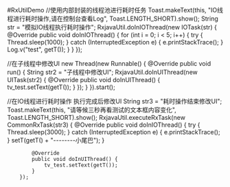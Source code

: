 #RxUtilDemo
 //使用内部封装的线程池进行耗时任务
        Toast.makeText(this, "IO线程进行耗时操作,请在控制台查看Log", Toast.LENGTH_SHORT).show();
        String str = "模拟IO线程执行耗时操作";
        RxjavaUtil.doInIOThread(new IOTask<String>(str) {
            @Override
            public void doInIOThread() {
                for (int i = 0; i < 5; i++) {
                    try {
                        Thread.sleep(1000);
                    } catch (InterruptedException e) {
                        e.printStackTrace();
                    }
                    Log.v("test", getT());
                }
            }
        });
        
 //在子线程中修改UI
        new Thread(new Runnable() {
            @Override
            public void run() {
                String str2 = "子线程中修改UI";
                RxjavaUtil.doInUIThread(new UITask<String>(str2) {
                    @Override
                    public void doInUIThread() {
                        tv_test.setText(getT());
                    }
                });
            }
        }).start();
        
  //在IO线程进行耗时操作 执行完成后修改UI
        String str3 = "耗时操作结束修改UI";
        Toast.makeText(this, "请等候三秒再看测试的文本框内容变化", Toast.LENGTH_SHORT).show();
        RxjavaUtil.executeRxTask(new CommonRxTask<String>(str3) {
            @Override
            public void doInIOThread() {
                try {
                    Thread.sleep(3000);
                } catch (InterruptedException e) {
                    e.printStackTrace();
                }
                setT(getT() + "--------小尾巴");
            }

            @Override
            public void doInUIThread() {
                tv_test.setText(getT());
            }
        });
